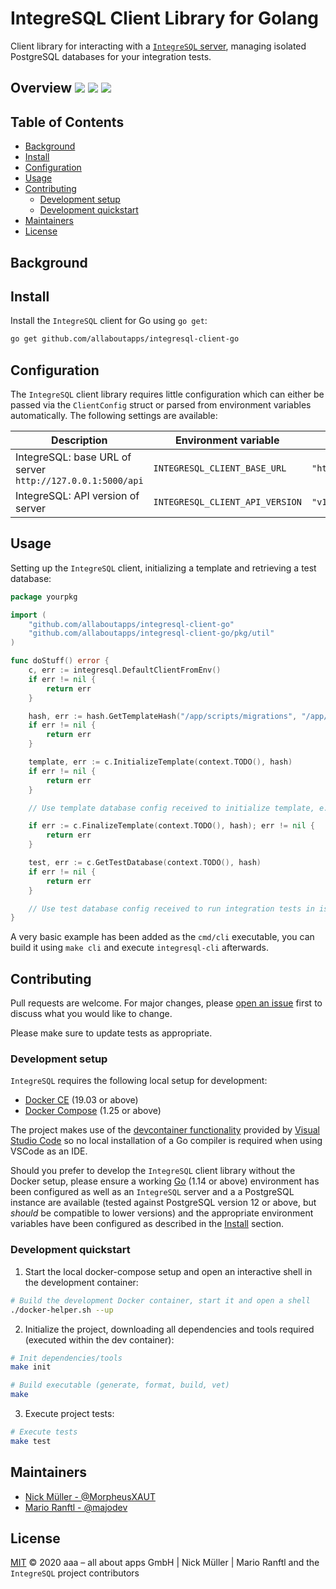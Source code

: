 # IntegreSQL Client Library for Golang

Client library for interacting with a [`IntegreSQL` server](https://github.com/allaboutapps/integresql), managing isolated PostgreSQL databases for your integration tests.

## Overview [![](https://img.shields.io/badge/go.dev-reference-007d9c?logo=go&logoColor=white)](https://pkg.go.dev/github.com/allaboutapps/integresql-client-go?tab=doc) [![](https://goreportcard.com/badge/github.com/allaboutapps/integresql-client-go)](https://goreportcard.com/report/github.com/allaboutapps/integresql-client-go) ![](https://github.com/allaboutapps/integresql-client-go/workflows/build/badge.svg?branch=master)

## Table of Contents

- [Background](#background)
- [Install](#install)
- [Configuration](#configuration)
- [Usage](#usage)
- [Contributing](#contributing)
    - [Development setup](#development-setup)
    - [Development quickstart](#development-quickstart)
- [Maintainers](#maintainers)
- [License](#license)

## Background

## Install

Install the `IntegreSQL` client for Go using `go get`:

```bash
go get github.com/allaboutapps/integresql-client-go
```

## Configuration

The `IntegreSQL` client library requires little configuration which can either be passed via the `ClientConfig` struct or parsed from environment variables automatically. The following settings are available:

| Description                                                | Environment variable            | Default                        | Required |
|------------------------------------------------------------|---------------------------------|--------------------------------|----------|
| IntegreSQL: base URL of server `http://127.0.0.1:5000/api` | `INTEGRESQL_CLIENT_BASE_URL`    | `"http://integresql:5000/api"` |          |
| IntegreSQL: API version of server                          | `INTEGRESQL_CLIENT_API_VERSION` | `"v1"`                         |          |


## Usage

Setting up the `IntegreSQL` client, initializing a template and retrieving a test database:

```go
package yourpkg

import (
    "github.com/allaboutapps/integresql-client-go"
    "github.com/allaboutapps/integresql-client-go/pkg/util"
)

func doStuff() error {
    c, err := integresql.DefaultClientFromEnv()
    if err != nil {
        return err
    }

    hash, err := hash.GetTemplateHash("/app/scripts/migrations", "/app/internal/fixtures/fixtures.go")
    if err != nil {
        return err
    }

    template, err := c.InitializeTemplate(context.TODO(), hash)
    if err != nil {
        return err
    }

    // Use template database config received to initialize template, e.g. by applying migrations and fixtures

    if err := c.FinalizeTemplate(context.TODO(), hash); err != nil {
        return err
    }

    test, err := c.GetTestDatabase(context.TODO(), hash)
    if err != nil {
        return err
    }

    // Use test database config received to run integration tests in isolated DB
}
```

A very basic example has been added as the `cmd/cli` executable, you can build it using `make cli` and execute `integresql-cli` afterwards.

## Contributing

Pull requests are welcome. For major changes, please [open an issue](https://github.com/allaboutapps/integresql/issues/new) first to discuss what you would like to change.

Please make sure to update tests as appropriate.

### Development setup

`IntegreSQL` requires the following local setup for development:

- [Docker CE](https://docs.docker.com/install/) (19.03 or above)
- [Docker Compose](https://docs.docker.com/compose/install/) (1.25 or above)

The project makes use of the [devcontainer functionality](https://code.visualstudio.com/docs/remote/containers) provided by [Visual Studio Code](https://code.visualstudio.com/) so no local installation of a Go compiler is required when using VSCode as an IDE.

Should you prefer to develop the `IntegreSQL` client library without the Docker setup, please ensure a working [Go](https://golang.org/dl/) (1.14 or above) environment has been configured as well as an `IntegreSQL` server and a a PostgreSQL instance are available (tested against PostgreSQL version 12 or above, but *should* be compatible to lower versions) and the appropriate environment variables have been configured as described in the [Install](#install) section.

### Development quickstart

1. Start the local docker-compose setup and open an interactive shell in the development container:

```bash
# Build the development Docker container, start it and open a shell
./docker-helper.sh --up
```

2. Initialize the project, downloading all dependencies and tools required (executed within the dev container):

```bash
# Init dependencies/tools
make init

# Build executable (generate, format, build, vet)
make
```

3. Execute project tests:

```bash
# Execute tests
make test
```

## Maintainers

- [Nick Müller - @MorpheusXAUT](https://github.com/MorpheusXAUT)
- [Mario Ranftl - @majodev](https://github.com/majodev)

## License

[MIT](LICENSE) © 2020 aaa – all about apps GmbH | Nick Müller | Mario Ranftl and the `IntegreSQL` project contributors